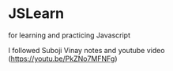 # JSLearn
for learning and practicing Javascript

I followed Suboji Vinay notes and youtube video (https://youtu.be/PkZNo7MFNFg)
